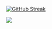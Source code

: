 [![GitHub Streak](http://github-readme-streak-stats.herokuapp.com?user=EdwardKuchumov&theme=dark&hide_border=true&locale=ru)](https://git.io/streak-stats)

<img src="https://media.giphy.com/media/sULKEgDMX8LcI/giphy.gif">
